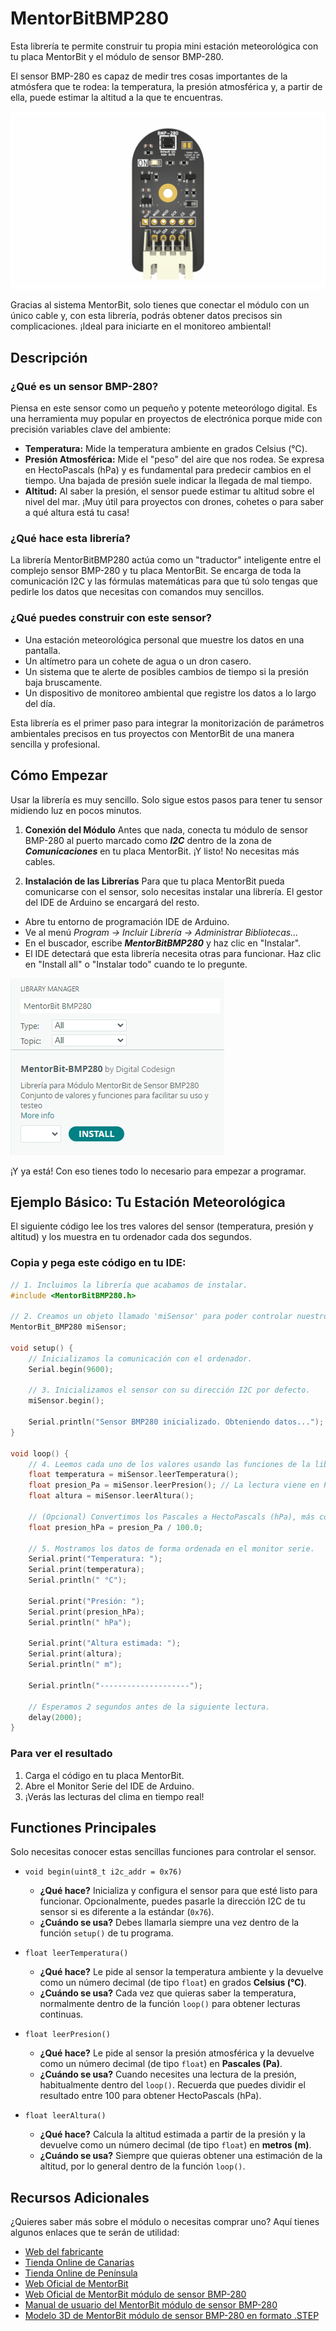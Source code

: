 # MentorBitBMP280
Esta librería te permite construir tu propia mini estación meteorológica con tu placa MentorBit y el módulo de sensor BMP-280.

El sensor BMP-280 es capaz de medir tres cosas importantes de la atmósfera que te rodea: la temperatura, la presión atmosférica y, a partir de ella, puede estimar la altitud a la que te encuentras.

![Render del Módulo MentorBit de BMP-280.](https://github.com/DigitalCodesign/MentorBit-BMP280/blob/main/assets/BMP280_Module.png)

Gracias al sistema MentorBit, solo tienes que conectar el módulo con un único cable y, con esta librería, podrás obtener datos precisos sin complicaciones. ¡Ideal para iniciarte en el monitoreo ambiental!

## Descripción

### ¿Qué es un sensor BMP-280?
Piensa en este sensor como un pequeño y potente meteorólogo digital. Es una herramienta muy popular en proyectos de electrónica porque mide con precisión variables clave del ambiente:

- **Temperatura:** Mide la temperatura ambiente en grados Celsius (°C).
- **Presión Atmosférica:** Mide el "peso" del aire que nos rodea. Se expresa en HectoPascals (hPa) y es fundamental para predecir cambios en el tiempo. Una bajada de presión suele indicar la llegada de mal tiempo.
- **Altitud:** Al saber la presión, el sensor puede estimar tu altitud sobre el nivel del mar. ¡Muy útil para proyectos con drones, cohetes o para saber a qué altura está tu casa!

### ¿Qué hace esta librería?
La librería MentorBitBMP280 actúa como un "traductor" inteligente entre el complejo sensor BMP-280 y tu placa MentorBit. Se encarga de toda la comunicación I2C y las fórmulas matemáticas para que tú solo tengas que pedirle los datos que necesitas con comandos muy sencillos.

### ¿Qué puedes construir con este sensor?
- Una estación meteorológica personal que muestre los datos en una pantalla.
- Un altímetro para un cohete de agua o un dron casero.
- Un sistema que te alerte de posibles cambios de tiempo si la presión baja bruscamente.
- Un dispositivo de monitoreo ambiental que registre los datos a lo largo del día.

Esta librería es el primer paso para integrar la monitorización de parámetros ambientales precisos en tus proyectos con MentorBit de una manera sencilla y profesional.

## Cómo Empezar

Usar la librería es muy sencillo. Solo sigue estos pasos para tener tu sensor midiendo luz en pocos minutos.

1. **Conexión del Módulo**
Antes que nada, conecta tu módulo de sensor BMP-280 al puerto marcado como ***I2C*** dentro de la zona de ***Comunicaciones*** en tu placa MentorBit. ¡Y listo! No necesitas más cables.

2. **Instalación de las Librerías**
Para que tu placa MentorBit pueda comunicarse con el sensor, solo necesitas instalar una librería. El gestor del IDE de Arduino se encargará del resto.

- Abre tu entorno de programación IDE de Arduino.
- Ve al menú *Program -> Incluir Librería -> Administrar Bibliotecas...*
- En el buscador, escribe ***MentorBitBMP280*** y haz clic en "Instalar".
- El IDE detectará que esta librería necesita otras para funcionar. Haz clic en "Install all" o "Instalar todo" cuando te lo pregunte.

![Ejemplo de búsqueda en el gestor de librerías del IDE de Arduino.](https://github.com/DigitalCodesign/MentorBit-BMP280/blob/main/assets/library_instalation_example.png)

¡Y ya está! Con eso tienes todo lo necesario para empezar a programar.

## Ejemplo Básico: Tu Estación Meteorológica
El siguiente código lee los tres valores del sensor (temperatura, presión y altitud) y los muestra en tu ordenador cada dos segundos.

### Copia y pega este código en tu IDE:

```c++
// 1. Incluimos la librería que acabamos de instalar.
#include <MentorBitBMP280.h>

// 2. Creamos un objeto llamado 'miSensor' para poder controlar nuestro BMP-280.
MentorBit_BMP280 miSensor;

void setup() {
    // Inicializamos la comunicación con el ordenador.
    Serial.begin(9600);
    
    // 3. Inicializamos el sensor con su dirección I2C por defecto.
    miSensor.begin();
    
    Serial.println("Sensor BMP280 inicializado. Obteniendo datos...");
}

void loop() {
    // 4. Leemos cada uno de los valores usando las funciones de la librería.
    float temperatura = miSensor.leerTemperatura();
    float presion_Pa = miSensor.leerPresion(); // La lectura viene en Pascales (Pa)
    float altura = miSensor.leerAltura();

    // (Opcional) Convertimos los Pascales a HectoPascals (hPa), más común en meteorología.
    float presion_hPa = presion_Pa / 100.0;

    // 5. Mostramos los datos de forma ordenada en el monitor serie.
    Serial.print("Temperatura: ");
    Serial.print(temperatura);
    Serial.println(" °C");

    Serial.print("Presión: ");
    Serial.print(presion_hPa);
    Serial.println(" hPa");

    Serial.print("Altura estimada: ");
    Serial.print(altura);
    Serial.println(" m");

    Serial.println("--------------------");

    // Esperamos 2 segundos antes de la siguiente lectura.
    delay(2000);
}
```
### Para ver el resultado
1. Carga el código en tu placa MentorBit.
2. Abre el Monitor Serie del IDE de Arduino.
3. ¡Verás las lecturas del clima en tiempo real!

## Functiones Principales
Solo necesitas conocer estas sencillas funciones para controlar el sensor.

- <code>void begin(uint8_t i2c_addr = 0x76)</code>
   - **¿Qué hace?** Inicializa y configura el sensor para que esté listo para funcionar. Opcionalmente, puedes pasarle la dirección I2C de tu sensor si es diferente a la estándar (<code>0x76</code>).
   - **¿Cuándo se usa?** Debes llamarla siempre una vez dentro de la función <code>setup()</code> de tu programa.

- <code>float leerTemperatura()</code>
   - **¿Qué hace?** Le pide al sensor la temperatura ambiente y la devuelve como un número decimal (de tipo <code>float</code>) en grados **Celsius (°C)**.
   - **¿Cuándo se usa?** Cada vez que quieras saber la temperatura, normalmente dentro de la función <code>loop()</code> para obtener lecturas continuas.

- <code>float leerPresion()</code>
   - **¿Qué hace?** Le pide al sensor la presión atmosférica y la devuelve como un número decimal (de tipo <code>float</code>) en **Pascales (Pa)**.
   - **¿Cuándo se usa?** Cuando necesites una lectura de la presión, habitualmente dentro del <code>loop()</code>. Recuerda que puedes dividir el resultado entre 100 para obtener HectoPascals (hPa).

- <code>float leerAltura()</code>
   - **¿Qué hace?** Calcula la altitud estimada a partir de la presión y la devuelve como un número decimal (de tipo <code>float</code>) en **metros (m)**.
   - **¿Cuándo se usa?** Siempre que quieras obtener una estimación de la altitud, por lo general dentro de la función <code>loop()</code>.

## Recursos Adicionales
¿Quieres saber más sobre el módulo o necesitas comprar uno? Aquí tienes algunos enlaces que te serán de utilidad:

- [Web del fabricante](https://digitalcodesign.com/)
- [Tienda Online de Canarias](https://canarias.digitalcodesign.com/shop)
- [Tienda Online de Península](https://digitalcodesign.com/shop)
- [Web Oficial de MentorBit](https://digitalcodesign.com/mentorbit)
- [Web Oficial de MentorBit módulo de sensor BMP-280](https://canarias.digitalcodesign.com/shop/00038843-mentorbit-modulo-de-sensor-bmp-280-8116)
- [Manual de usuario del MentorBit módulo de sensor BMP-280](https://drive.google.com/file/d/1rPk9sRrEuS1h55T5Gu-Q_wcZwsAK9I8Y/view?usp=drive_link)
- [Modelo 3D de MentorBit módulo de sensor BMP-280 en formato .STEP](https://drive.google.com/file/d/1ahaK9Wh--3zj3Uh9wiCGhiTeSYJQ1jN1/view?usp=drive_link)
